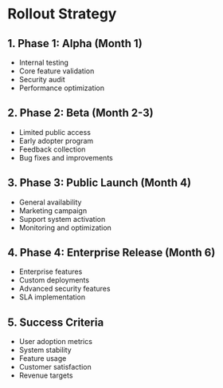 # Rollout Strategy

## 1. Phase 1: Alpha (Month 1)
- Internal testing
- Core feature validation
- Security audit
- Performance optimization

## 2. Phase 2: Beta (Month 2-3)
- Limited public access
- Early adopter program
- Feedback collection
- Bug fixes and improvements

## 3. Phase 3: Public Launch (Month 4)
- General availability
- Marketing campaign
- Support system activation
- Monitoring and optimization

## 4. Phase 4: Enterprise Release (Month 6)
- Enterprise features
- Custom deployments
- Advanced security features
- SLA implementation

## 5. Success Criteria
- User adoption metrics
- System stability
- Feature usage
- Customer satisfaction
- Revenue targets